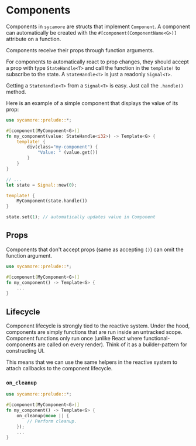 # Components

Components in `sycamore` are structs that implement `Component`. A component can automatically be
created with the `#[component(ComponentName<G>)]` attribute on a function.

Components receive their props through function arguments.

For components to automatically react to prop changes, they should accept a prop with type
`StateHandle<T>` and call the function in the `template!` to subscribe to the state. A
`StateHandle<T>` is just a readonly `Signal<T>`.

Getting a `StateHandle<T>` from a `Signal<T>` is easy. Just call the `.handle()` method.

Here is an example of a simple component that displays the value of its prop:

```rust
use sycamore::prelude::*;

#[component(MyComponent<G>)]
fn my_component(value: StateHandle<i32>) -> Template<G> {
    template! {
        div(class="my-component") {
            "Value: " (value.get())
        }
    }
}

// ...
let state = Signal::new(0);

template! {
    MyComponent(state.handle())
}

state.set(1); // automatically updates value in Component
```

## Props

Components that don't accept props (same as accepting `()`) can omit the function argument.

```rust
use sycamore::prelude::*;

#[component(MyComponent<G>)]
fn my_component() -> Template<G> {
    ...
}
```

## Lifecycle

Component lifecycle is strongly tied to the reactive system. Under the hood, components are simply
functions that are run inside an untracked scope. Component functions only run once (unlike React
where functional-components are called on every render). Think of it as a builder-pattern for
constructing UI.

This means that we can use the same helpers in the reactive system to attach callbacks to the
component lifecycle.

### `on_cleanup`

```rust
use sycamore::prelude::*;

#[component(MyComponent<G>)]
fn my_component() -> Template<G> {
    on_cleanup(move || {
        // Perform cleanup.
    });
    ...
}
```
